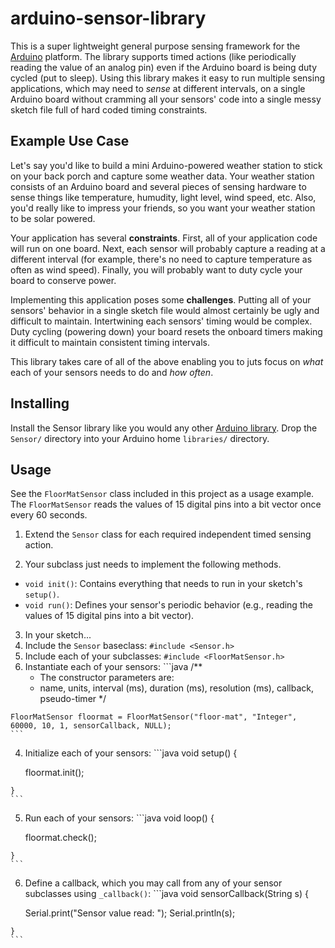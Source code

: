 arduino-sensor-library
======================

This is a super lightweight general purpose sensing framework for the [Arduino](http://arduino.cc/) platform. The library supports timed actions (like periodically reading the value of an analog pin) even if the Arduino board is being duty cycled (put to sleep). Using this library makes it easy to run multiple sensing applications, which may need to *sense* at different intervals, on a single Arduino board without cramming all your sensors' code into a single messy sketch file full of hard coded timing constraints.

## Example Use Case
Let's say you'd like to build a mini Arduino-powered weather station to stick on your back porch and capture some weather data. Your weather station consists of an Arduino board and several pieces of sensing hardware to sense things like temperature, humudity, light level, wind speed, etc. Also, you'd really like to impress your friends, so you want your weather station to be solar powered.

Your application has several **constraints**. First, all of your application code will run on one board. Next, each sensor will probably capture a reading at a different interval (for example, there's no need to capture temperature as often as wind speed). Finally, you will probably want to duty cycle your board to conserve power.

Implementing this application poses some **challenges**. Putting all of your sensors' behavior in a single sketch file would almost certainly be ugly and difficult to maintain. Intertwining each sensors' timing would be complex. Duty cycling (powering down) your board resets the onboard timers making it difficult to maintain consistent timing intervals.

This library takes care of all of the above enabling you to juts focus on *what* each of your sensors needs to do and *how often*.

## Installing
Install the Sensor library like you would any other [Arduino library](http://arduino.cc/en/Guide/Libraries). Drop the `Sensor/` directory into your Arduino home `libraries/` directory.

## Usage
See the `FloorMatSensor` class included in this project as a usage example. The `FloorMatSensor` reads the values of 15 digital pins into a bit vector once every 60 seconds.

1. Extend the `Sensor` class for each required independent timed sensing action. 

2. Your subclass just needs to implement the following methods.
  - `void init()`: Contains everything that needs to run in your sketch's `setup()`.
  - `void run()`: Defines your sensor's periodic behavior (e.g., reading the values of 15 digital pins into a bit vector).

3. In your sketch...
  1. Include the `Sensor` baseclass: `#include <Sensor.h>`
  2. Include each of your subclasses: `#include <FloorMatSensor.h>`
  3. Instantiate each of your sensors:
    ```java
    /**
     *  The constructor parameters are:
     *  name, units, interval (ms), duration (ms), resolution (ms), callback, pseudo-timer
     */

    FloorMatSensor floormat = FloorMatSensor("floor-mat", "Integer", 60000, 10, 1, sensorCallback, NULL);
    ```
  4. Initialize each of your sensors:
    ```java
    void setup() {

      floormat.init();
      
    }
    ```
  5. Run each of your sensors:
    ```java
    void loop() {

      floormat.check();
      
    }
    ```
  6. Define a callback, which you may call from any of your sensor subclasses using `_callback()`:
    ```java
    void sensorCallback(String s) {

      Serial.print("Sensor value read: ");
      Serial.println(s);
      
    }
    ```
